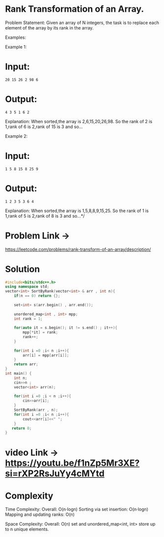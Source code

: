 # Rank Transformation of an Array.

Problem Statement: Given an array of N integers, the task is to replace each element of the array by its rank in the array.

Examples:

Example 1:
# Input: 
```20 15 26 2 98 6```
# Output:
```4 3 5 1 6 2```

Explanation: When sorted,the array is 2,6,15,20,26,98. So the rank of 2 is 1,rank of 6 is 2,rank of 15 is 3 and so…

Example 2:
# Input: 
```1 5 8 15 8 25 9```
# Output: 
```1 2 3 5 3 6 4```

Explanation: When sorted,the array is 1,5,8,8,9,15,25. So the rank of 1 is 1,rank of 5 is 2,rank of 8 is 3 and so…*/
# Problem Link ->
https://leetcode.com/problems/rank-transform-of-an-array/description/

# Solution 
```C++
#include<bits/stdc++.h>
using namespace std;
vector<int> SortByRank(vector<int> & arr , int n){
    if(n == 0) return {};
    
    set<int> s(arr.begin() , arr.end());
    
    unordered_map<int , int> mpp;
    int rank = 1;
    
    for(auto it = s.begin(); it != s.end() ; it++){
        mpp[*it] = rank;
        rank++;
    }
    
    for(int i =0 ;i< n ;i++){
        arr[i] = mpp[arr[i]];
    }
    return arr;
}
int main() {
    int n;
    cin>>n ;
    vector<int> arr(n);
    
    for(int i =0 ;i < n ;i++){
        cin>>arr[i];
    }
    SortByRank(arr , n);
    for(int i =0 ;i< n ;i++){
        cout<<arr[i]<<" ";
    }
   return 0;
}
```
# video Link -> https://youtu.be/f1nZp5Mr3XE?si=rXP2RsJuYy4cMYtd

# Complexity

Time Complexity:
Overall: O(n⋅logn)
Sorting via set insertion: O(n⋅logn)
Mapping and updating ranks: O(n)

Space Complexity:
Overall: O(n)
set<int> and unordered_map<int, int> store up to n unique elements.
